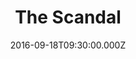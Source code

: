 ---
title: "The Scandal"
image: "https://i.imgur.com/MuLYIpM.jpg"
date: "2016-09-18T09:30:00.000Z"
video:
  type: "vimeo"
  id: 183206896
speaker:
  name: "Bart Wilkins"
  permalink: "bart-wilkins"
series: "david-the-musical"
---